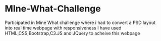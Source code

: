 # MIne-What-Challenge
Participated in Mine What challenge where i had to convert a PSD layout into real time webpage with responsiveness 
I have used HTML,CSS,Bootstrap,C3.JS and JQuery to acheive this webpage
